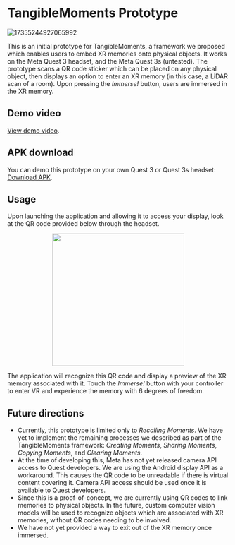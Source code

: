 # TangibleMoments Prototype

![17355244927065992](https://github.com/user-attachments/assets/5eeeac93-05ff-4c31-8320-cea47fe5096a)

This is an initial prototype for TangibleMoments, a framework we proposed which enables users to embed XR memories onto physical objects. 
It works on the Meta Quest 3 headset, and the Meta Quest 3s (untested).
The prototype scans a QR code sticker which can be placed on any physical object, then displays an option to enter an XR memory (in this case, a LiDAR scan of a room). Upon pressing the *Immerse!* button, users are immersed in the XR memory.

## Demo video
[View demo video]([https://drive.google.com/file/d/1Cjmj2VF8y7oyseL43Zvd-WS8ykAxJqeq/view?usp=sharing](https://drive.google.com/file/d/1o5lQPipK9xD9BnOwcPuS56LY1ME5SIUf/view)).

## APK download
You can demo this prototype on your own Quest 3 or Quest 3s headset: [Download APK](https://drive.google.com/file/d/1Cjmj2VF8y7oyseL43Zvd-WS8ykAxJqeq/view?usp=sharing).

## Usage
Upon launching the application and allowing it to access your display, look at the QR code provided below through the headset.

<p align="center">
<img style="width:300px" src="https://github.com/user-attachments/assets/242cdb9c-cfab-44c4-ba83-7ce05830a720"/>
</p>

The application will recognize this QR code and display a preview of the XR memory associated with it. Touch the *Immerse!* button with your controller to enter VR and experience the memory with 6 degrees of freedom.

## Future directions

- Currently, this prototype is limited only to *Recalling Moments*. We have yet to implement the remaining processes we described as part of the TangibleMoments framework: *Creating Moments*, *Sharing Moments*, *Copying Moments*, and *Clearing Moments*.
- At the time of developing this, Meta has not yet released camera API access to Quest developers. We are using the Android display API as a workaround. This causes the QR code to be unreadable if there is virtual content covering it. Camera API access should be used once it is available to Quest developers.
- Since this is a proof-of-concept, we are currently using QR codes to link memories to physical objects. In the future, custom computer vision models will be used to recognize objects which are associated with XR memories, without QR codes needing to be involved.
- We have not yet provided a way to exit out of the XR memory once immersed.
